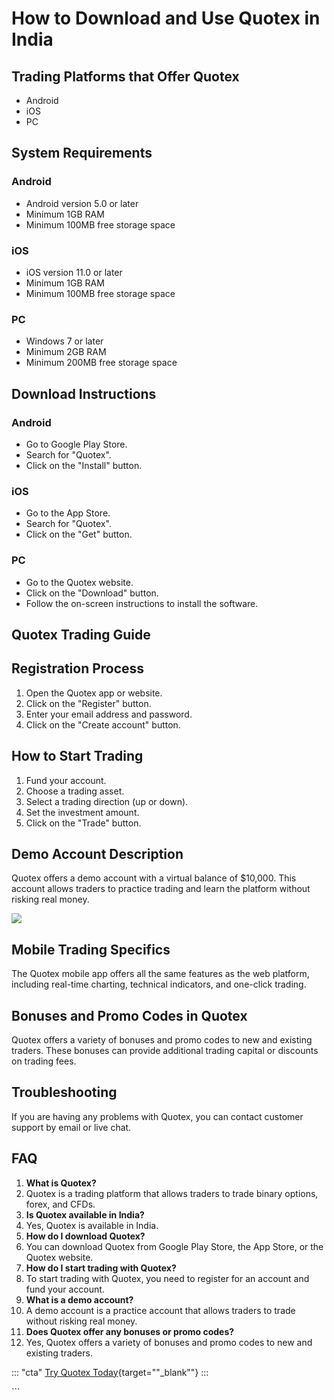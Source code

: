 # How to Download and Use Quotex in India

## Trading Platforms that Offer Quotex

-   Android
-   iOS
-   PC

## System Requirements

### Android

-   Android version 5.0 or later
-   Minimum 1GB RAM
-   Minimum 100MB free storage space

### iOS

-   iOS version 11.0 or later
-   Minimum 1GB RAM
-   Minimum 100MB free storage space

### PC

-   Windows 7 or later
-   Minimum 2GB RAM
-   Minimum 200MB free storage space

## Download Instructions

### Android

-   Go to Google Play Store.
-   Search for "Quotex".
-   Click on the "Install" button.

### iOS

-   Go to the App Store.
-   Search for "Quotex".
-   Click on the "Get" button.

### PC

-   Go to the Quotex website.
-   Click on the "Download" button.
-   Follow the on-screen instructions to install the software.

## Quotex Trading Guide

## Registration Process

1.  Open the Quotex app or website.
2.  Click on the "Register" button.
3.  Enter your email address and password.
4.  Click on the "Create account" button.

## How to Start Trading

1.  Fund your account.
2.  Choose a trading asset.
3.  Select a trading direction (up or down).
4.  Set the investment amount.
5.  Click on the "Trade" button.

## Demo Account Description

Quotex offers a demo account with a virtual balance of \$10,000. This
account allows traders to practice trading and learn the platform
without risking real money.

[![](https://static.quotex.io/files/10_en/300_250.jpg)](https://traff.sbs/brokerqxlid)

## Mobile Trading Specifics

The Quotex mobile app offers all the same features as the web platform,
including real-time charting, technical indicators, and one-click
trading.

## Bonuses and Promo Codes in Quotex

Quotex offers a variety of bonuses and promo codes to new and existing
traders. These bonuses can provide additional trading capital or
discounts on trading fees.

## Troubleshooting

If you are having any problems with Quotex, you can contact customer
support by email or live chat.

## FAQ

1.  **What is Quotex?**
2.  Quotex is a trading platform that allows traders to trade binary
    options, forex, and CFDs.
3.  **Is Quotex available in India?**
4.  Yes, Quotex is available in India.
5.  **How do I download Quotex?**
6.  You can download Quotex from Google Play Store, the App Store, or
    the Quotex website.
7.  **How do I start trading with Quotex?**
8.  To start trading with Quotex, you need to register for an account
    and fund your account.
9.  **What is a demo account?**
10. A demo account is a practice account that allows traders to trade
    without risking real money.
11. **Does Quotex offer any bonuses or promo codes?**
12. Yes, Quotex offers a variety of bonuses and promo codes to new and
    existing traders.

::: \"cta\"
[Try Quotex
Today](\%22https://traff.sbs/quotexonelink\%22){target=""_blank""}
:::

\`\`\`

